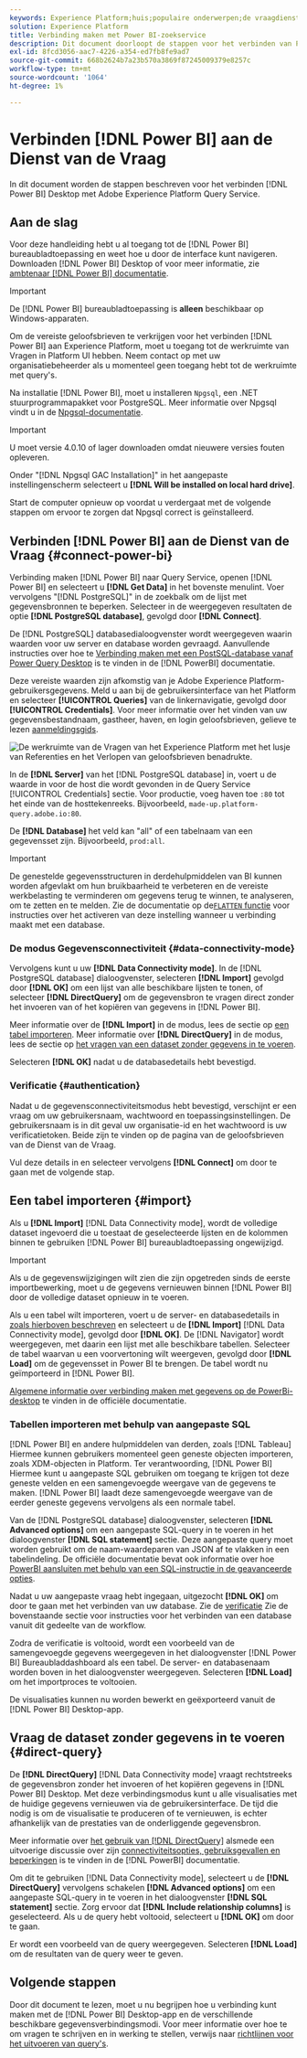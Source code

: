 ```yaml
---
keywords: Experience Platform;huis;populaire onderwerpen;de vraagdienst;de dienst van de vraag;Power BI;macht bi;verbindt met de vraagdienst;
solution: Experience Platform
title: Verbinding maken met Power BI-zoekservice
description: Dit document doorloopt de stappen voor het verbinden van Power BI met de Dienst van de Vraag van Adobe Experience Platform.
exl-id: 8fcd3056-aac7-4226-a354-ed7fb8fe9ad7
source-git-commit: 668b2624b7a23b570a3869f87245009379e8257c
workflow-type: tm+mt
source-wordcount: '1064'
ht-degree: 1%

---
```


# Verbinden [!DNL Power BI] aan de Dienst van de Vraag

In dit document worden de stappen beschreven voor het verbinden [!DNL Power BI] Desktop met Adobe Experience Platform Query Service.

## Aan de slag

Voor deze handleiding hebt u al toegang tot de [!DNL Power BI] bureaubladtoepassing en weet hoe u door de interface kunt navigeren. Downloaden [!DNL Power BI] Desktop of voor meer informatie, zie [ambtenaar [!DNL Power BI] documentatie](https://docs.microsoft.com/en-us/power-bi/).

>[!IMPORTANT]
>
> De [!DNL Power BI] bureaubladtoepassing is **alleen** beschikbaar op Windows-apparaten.

Om de vereiste geloofsbrieven te verkrijgen voor het verbinden [!DNL Power BI] aan Experience Platform, moet u toegang tot de werkruimte van Vragen in Platform UI hebben. Neem contact op met uw organisatiebeheerder als u momenteel geen toegang hebt tot de werkruimte met query&#39;s.

Na installatie [!DNL Power BI], moet u installeren `Npgsql`, een .NET stuurprogrammapakket voor PostgreSQL. Meer informatie over Npgsql vindt u in de [Npgsql-documentatie](https://www.npgsql.org/doc/index.html).

>[!IMPORTANT]
>
>U moet versie 4.0.10 of lager downloaden omdat nieuwere versies fouten opleveren.

Onder &quot;[!DNL Npgsql GAC Installation]&quot; in het aangepaste instellingenscherm selecteert u **[!DNL Will be installed on local hard drive]**.

Start de computer opnieuw op voordat u verdergaat met de volgende stappen om ervoor te zorgen dat Npgsql correct is geïnstalleerd.

## Verbinden [!DNL Power BI] aan de Dienst van de Vraag {#connect-power-bi}

Verbinding maken [!DNL Power BI] naar Query Service, openen [!DNL Power BI] en selecteert u **[!DNL Get Data]** in het bovenste menulint. Voer vervolgens &quot;[!DNL PostgreSQL]&quot; in de zoekbalk om de lijst met gegevensbronnen te beperken. Selecteer in de weergegeven resultaten de optie **[!DNL PostgreSQL database]**, gevolgd door **[!DNL Connect]**.

De [!DNL PostgreSQL] databasedialoogvenster wordt weergegeven waarin waarden voor uw server en database worden gevraagd. Aanvullende instructies over hoe te [Verbinding maken met een PostSQL-database vanaf Power Query Desktop](https://learn.microsoft.com/en-us/power-query/connectors/postgresql#connect-to-a-postgresql-database-from-power-query-desktop) is te vinden in de [!DNL PowerBI] documentatie.

Deze vereiste waarden zijn afkomstig van je Adobe Experience Platform-gebruikersgegevens. Meld u aan bij de gebruikersinterface van het Platform en selecteer **[!UICONTROL Queries]** van de linkernavigatie, gevolgd door **[!UICONTROL Credentials]**. Voor meer informatie over het vinden van uw gegevensbestandnaam, gastheer, haven, en login geloofsbrieven, gelieve te lezen [aanmeldingsgids](../ui/credentials.md).

![De werkruimte van de Vragen van het Experience Platform met het lusje van Referenties en het Verlopen van geloofsbrieven benadrukte.](../images/clients/power-bi/query-service-credentials-page.png)

In de **[!DNL Server]** van het [!DNL PostgreSQL database] in, voert u de waarde in voor de host die wordt gevonden in de Query Service [!UICONTROL Credentials] sectie. Voor productie, voeg haven toe `:80` tot het einde van de hosttekenreeks. Bijvoorbeeld, `made-up.platform-query.adobe.io:80`.

De **[!DNL Database]** het veld kan &quot;all&quot; of een tabelnaam van een gegevensset zijn. Bijvoorbeeld, `prod:all`.

>[!IMPORTANT]
>
>De genestelde gegevensstructuren in derdehulpmiddelen van BI kunnen worden afgevlakt om hun bruikbaarheid te verbeteren en de vereiste werkbelasting te verminderen om gegevens terug te winnen, te analyseren, om te zetten en te melden. Zie de documentatie op de[`FLATTEN` functie](../essential-concepts/flatten-nested-data.md) voor instructies over het activeren van deze instelling wanneer u verbinding maakt met een database.

### De modus Gegevensconnectiviteit {#data-connectivity-mode}

Vervolgens kunt u uw **[!DNL Data Connectivity mode]**. In de [!DNL PostgreSQL database] dialoogvenster, selecteren **[!DNL Import]** gevolgd door **[!DNL OK]** om een lijst van alle beschikbare lijsten te tonen, of selecteer **[!DNL DirectQuery]** om de gegevensbron te vragen direct zonder het invoeren van of het kopiëren van gegevens in [!DNL Power BI].

Meer informatie over de **[!DNL Import]** in de modus, lees de sectie op [een tabel importeren](#import). Meer informatie over **[!DNL DirectQuery]** in de modus, lees de sectie op [het vragen van een dataset zonder gegevens in te voeren](#direct-query).

Selecteren **[!DNL OK]** nadat u de databasedetails hebt bevestigd.

### Verificatie {#authentication}

Nadat u de gegevensconnectiviteitsmodus hebt bevestigd, verschijnt er een vraag om uw gebruikersnaam, wachtwoord en toepassingsinstellingen. De gebruikersnaam is in dit geval uw organisatie-id en het wachtwoord is uw verificatietoken. Beide zijn te vinden op de pagina van de geloofsbrieven van de Dienst van de Vraag.

Vul deze details in en selecteer vervolgens **[!DNL Connect]** om door te gaan met de volgende stap.

## Een tabel importeren {#import}

Als u **[!DNL Import]** [!DNL Data Connectivity mode], wordt de volledige dataset ingevoerd die u toestaat de geselecteerde lijsten en de kolommen binnen te gebruiken [!DNL Power BI] bureaubladtoepassing ongewijzigd.

>[!IMPORTANT]
>
>Als u de gegevenswijzigingen wilt zien die zijn opgetreden sinds de eerste importbewerking, moet u de gegevens vernieuwen binnen [!DNL Power BI] door de volledige dataset opnieuw in te voeren.

Als u een tabel wilt importeren, voert u de server- en databasedetails in [zoals hierboven beschreven](#connect-power-bi) en selecteert u de **[!DNL Import]** [!DNL Data Connectivity mode], gevolgd door **[!DNL OK]**. De [!DNL Navigator] wordt weergegeven, met daarin een lijst met alle beschikbare tabellen. Selecteer de tabel waarvan u een voorvertoning wilt weergeven, gevolgd door **[!DNL Load]** om de gegevensset in Power BI te brengen. De tabel wordt nu geïmporteerd in [!DNL Power BI].

[Algemene informatie over verbinding maken met gegevens op de PowerBi-desktop](https://learn.microsoft.com/en-us/power-bi/connect-data/desktop-quickstart-connect-to-data#connect-to-data) te vinden in de officiële documentatie.

### Tabellen importeren met behulp van aangepaste SQL

[!DNL Power BI] en andere hulpmiddelen van derden, zoals [!DNL Tableau] Hiermee kunnen gebruikers momenteel geen geneste objecten importeren, zoals XDM-objecten in Platform. Ter verantwoording, [!DNL Power BI] Hiermee kunt u aangepaste SQL gebruiken om toegang te krijgen tot deze geneste velden en een samengevoegde weergave van de gegevens te maken. [!DNL Power BI] laadt deze samengevoegde weergave van de eerder geneste gegevens vervolgens als een normale tabel.

Van de [!DNL PostgreSQL database] dialoogvenster, selecteren **[!DNL Advanced options]** om een aangepaste SQL-query in te voeren in het dialoogvenster **[!DNL SQL statement]** sectie. Deze aangepaste query moet worden gebruikt om de naam-waardeparen van JSON af te vlakken in een tabelindeling. De officiële documentatie bevat ook informatie over hoe [PowerBI aansluiten met behulp van een SQL-instructie in de geavanceerde opties](https://learn.microsoft.com/en-us/power-query/connectors/postgresql#connect-using-advanced-options).

Nadat u uw aangepaste vraag hebt ingegaan, uitgezocht **[!DNL OK]** om door te gaan met het verbinden van uw database. Zie de [verificatie](#authentication) Zie de bovenstaande sectie voor instructies voor het verbinden van een database vanuit dit gedeelte van de workflow.

Zodra de verificatie is voltooid, wordt een voorbeeld van de samengevoegde gegevens weergegeven in het dialoogvenster [!DNL Power BI] Bureaubladdashboard als een tabel. De server- en databasenaam worden boven in het dialoogvenster weergegeven. Selecteren **[!DNL Load]** om het importproces te voltooien.

De visualisaties kunnen nu worden bewerkt en geëxporteerd vanuit de [!DNL Power BI] Desktop-app.

## Vraag de dataset zonder gegevens in te voeren {#direct-query}

De **[!DNL DirectQuery]** [!DNL Data Connectivity mode] vraagt rechtstreeks de gegevensbron zonder het invoeren of het kopiëren gegevens in [!DNL Power BI] Desktop. Met deze verbindingsmodus kunt u alle visualisaties met de huidige gegevens vernieuwen via de gebruikersinterface. De tijd die nodig is om de visualisatie te produceren of te vernieuwen, is echter afhankelijk van de prestaties van de onderliggende gegevensbron.

Meer informatie over [het gebruik van [!DNL DirectQuery]](https://learn.microsoft.com/en-us/power-bi/connect-data/desktop-use-directquery) alsmede een uitvoerige discussie over zijn [connectiviteitsopties, gebruiksgevallen en beperkingen](https://learn.microsoft.com/en-us/power-bi/connect-data/desktop-directquery-about) is te vinden in de [!DNL PowerBI] documentatie.

Om dit te gebruiken [!DNL Data Connectivity mode], selecteert u de **[!DNL DirectQuery]** vervolgens schakelen **[!DNL Advanced options]** om een aangepaste SQL-query in te voeren in het dialoogvenster **[!DNL SQL statement]** sectie. Zorg ervoor dat **[!DNL Include relationship columns]** is geselecteerd. Als u de query hebt voltooid, selecteert u **[!DNL OK]** om door te gaan.

Er wordt een voorbeeld van de query weergegeven. Selecteren **[!DNL Load]** om de resultaten van de query weer te geven.

## Volgende stappen

Door dit document te lezen, moet u nu begrijpen hoe u verbinding kunt maken met de [!DNL Power BI] Desktop-app en de verschillende beschikbare gegevensverbindingsmodi. Voor meer informatie over hoe te om vragen te schrijven en in werking te stellen, verwijs naar [richtlijnen voor het uitvoeren van query&#39;s](../best-practices/writing-queries.md).

